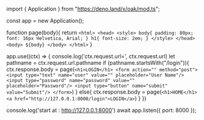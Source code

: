 import { Application } from "https://deno.land/x/oak/mod.ts";

const app = new Application();

function page(body){
    return `
        <html>
        <head>
        <style>
            body{
                padding: 80px;
                font: 16px Helvetica, Arial;
            }
            h1{
                font-size: 2em;
            }
        </style>
        </head>
        <body>
        ${body}
        </body>
        </html>
    `
}

app.use((ctx) => {
    console.log('ctx.request.url=', ctx.request.url)
    let pathname = ctx.request.url.pathname
    if (pathname.startsWith("/login")){
        ctx.response.body = page(`
            <h1>LOGIN</h1>
            <form action="" method="post">
                <input type="text" name="user" value="" placeholder="User Name"/>
                <input type="password" name="password" value="" placeholder="Password"/>
                <input type="button" name="submit" value="Submit"/>
            </form>
        `)
    }
    else{
        ctx.response.body = page(`
            <h1>HOME</h1>
            <a href="http://127.0.0.1:8000/login">LOGIN</a>
        `)
    }
})

console.log('start at : http://127.0.0.1:8000')
await app.listen({ port: 8000 });
